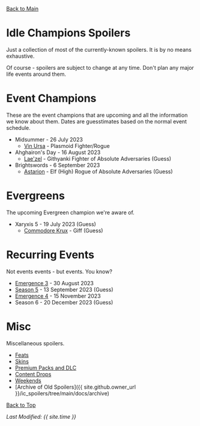 [Back to Main](index.md)

# Idle Champions Spoilers

Just a collection of most of the currently-known spoilers. It is by no means exhaustive.

Of course - spoilers are subject to change at any time. Don't plan any major life events around them.

# Event Champions

These are the event champions that are upcoming and all the information we know about them. Dates are guesstimates based on the normal event schedule.

* Midsummer - 26 July 2023
  * [Vin Ursa](vinursa.md) - Plasmoid Fighter/Rogue
* Ahghairon's Day - 16 August 2023
  * [Lae'zel](laezel.md) - Githyanki Fighter of Absolute Adversaries (Guess)
* Brightswords - 6 September 2023
  * [Astarion](astarion.md) - Elf (High) Rogue of Absolute Adversaries (Guess)

# Evergreens

The upcoming Evergreen champion we're aware of.

* Xaryxis 5 - 19 July 2023 (Guess)
  * [Commodore Krux](krux.md) - Giff (Guess)

# Recurring Events

Not events events - but events. You know?

* [Emergence 3](emergence_3.md) - 30 August 2023
* [Season 5](season_5.md) - 13 September 2023 (Guess)
* [Emergence 4](emergence_4.md) - 15 November 2023
* Season 6 - 20 December 2023 (Guess)

# Misc

Miscellaneous spoilers.

* [Feats](feats.md)
* [Skins](skins.md)
* [Premium Packs and DLC](premium.md)
* [Content Drops](contentdrops.md)
* [Weekends](weekends.md)
* [Archive of Old Spoilers]({{ site.github.owner_url }}/ic_spoilers/tree/main/docs/archive)

[Back to Top](#top)

*Last Modified: {{ site.time }}*